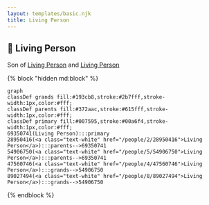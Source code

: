 ```yaml
---
layout: templates/basic.njk
title: Living Person
---
```

## 🔵 Living Person

Son of [Living Person](/people/5/54906750) and [Living Person](/people/2/28950416)

{% block "hidden md:block" %}
```mermaid
graph
classDef grands fill:#193cb8,stroke:#2b7fff,stroke-width:1px,color:#fff;
classDef parents fill:#372aac,stroke:#615fff,stroke-width:1px,color:#fff;
classDef primary fill:#007595,stroke:#00a6f4,stroke-width:1px,color:#fff;
69350741(Living Person):::primary
28950416(<a class="text-white" href="/people/2/28950416">Living Person</a>):::parents-->69350741
54906750(<a class="text-white" href="/people/5/54906750">Living Person</a>):::parents-->69350741
47560746(<a class="text-white" href="/people/4/47560746">Living Person</a>):::grands-->54906750
89027494(<a class="text-white" href="/people/8/89027494">Living Person</a>):::grands-->54906750
```
{% endblock %}
